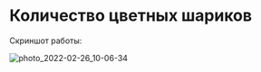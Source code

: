 # Количество цветных шариков

Скриншот работы:  

![photo_2022-02-26_10-06-34](https://user-images.githubusercontent.com/46486971/155824853-9ae8beaa-224b-4fc5-8d1f-fadbda77f706.jpg)
